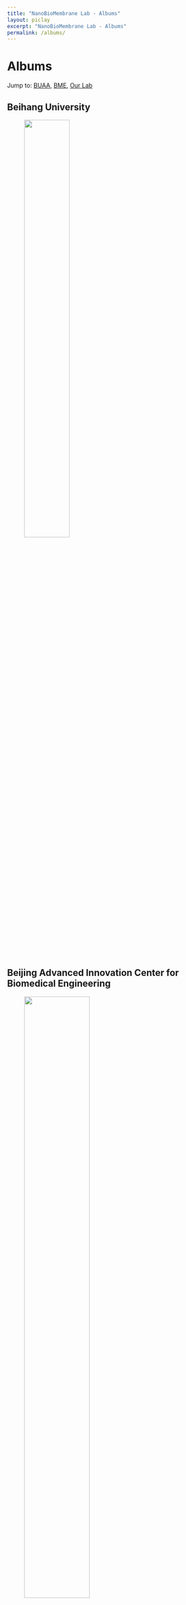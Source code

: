 ```yaml
---
title: "NanoBioMembrane Lab - Albums"
layout: piclay
excerpt: "NanoBioMembrane Lab - Albums"
permalink: /albums/
---
```


# Albums
Jump to: [BUAA](#beihang-university), [BME](#beijing-advanced-innovation-center-for-biomedical-engineering), [Our Lab](#our-lab) 

## Beihang University
<figure>
<img src="{{ site.url }}{{ site.baseurl }}/images/BUAA_campus.jpg" width="50%" >
</figure>

## Beijing Advanced Innovation Center for Biomedical Engineering
<figure>
<img src="{{ site.url }}{{ site.baseurl }}/images/BME_campus.jpg" width="60%" >
</figure>

## Our Lab
<figure>
<img src="{{ site.url }}{{ site.baseurl }}/images/Groups/202303.jpg" width="23%" >
<img src="{{ site.url }}{{ site.baseurl }}/images/Groups/202106.jpg" width="23%" >
<img src="{{ site.url }}{{ site.baseurl }}/images/Groups/201912.jpg" width="23%" >
<img src="{{ site.url }}{{ site.baseurl }}/images/Groups/201907.jpg" width="23%" >
<img src="{{ site.url }}{{ site.baseurl }}/images/Groups/201901.jpg" width="23%" >
</figure>

